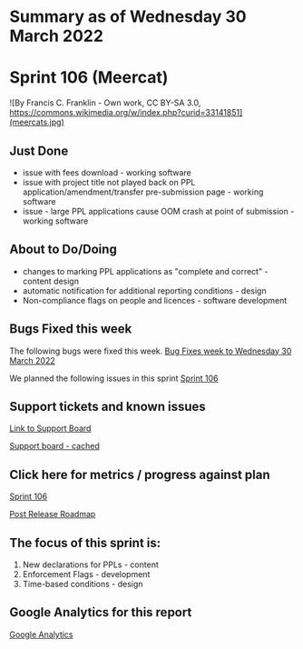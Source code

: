 # Summary as of Wednesday 30 March 2022 

# Sprint 106 (Meercat)

![By Francis C. Franklin - Own work, CC BY-SA 3.0, https://commons.wikimedia.org/w/index.php?curid=33141851](meercats.jpg)

## Just Done
* issue with fees download - working software
* issue with project title not played back on PPL application/amendment/transfer pre-submission page - working software
* issue - large PPL applications cause OOM crash at point of submission - working software

## About to Do/Doing
* changes to marking PPL applications as "complete and correct" - content design 
* automatic notification for additional reporting conditions - design
* Non-compliance flags on people and licences - software development

## Bugs Fixed this week
The following bugs were fixed this week.
[Bug Fixes week to Wednesday 30 March 2022](graphs/bugs30032022.png)

We planned the following issues in this sprint 
[Sprint 106](graphs/sprint30032022.png)

## Support tickets and known issues
[Link to Support Board](https://collaboration.homeoffice.gov.uk/jira/secure/RapidBoard.jspa?rapidView=1717&selectedIssue=ASSB-253)

[Support board - cached](graphs/supportBoard30032022.png)

## Click here for metrics / progress against plan
[Sprint 106](graphs/progress30032022.png)

[Post Release Roadmap](graphs/roadmap30032022.png)

## The focus of this sprint is:
1. New declarations for PPLs - content
2. Enforcement Flags - development 
3. Time-based conditions - design

## Google Analytics for this report
[Google Analytics](graphs/GA30032022.png)

